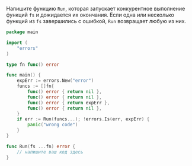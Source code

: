 Напишите функцию `Run`, которая запускает конкурентное выполнение функций `fs` и дожидается их окончания. Если одна или несколько функций из `fs` завершились с ошибкой, `Run` возвращает любую из них.

```go
package main

import (
	"errors"
)

type fn func() error

func main() {
	expErr := errors.New("error")
	funcs := []fn{
		func() error { return nil },
		func() error { return nil },
		func() error { return expErr },
		func() error { return nil },
	}
	if err := Run(funcs...); !errors.Is(err, expErr) {
		panic("wrong code")
	}
}

func Run(fs ...fn) error {
	// напишите ваш код здесь
}
```
